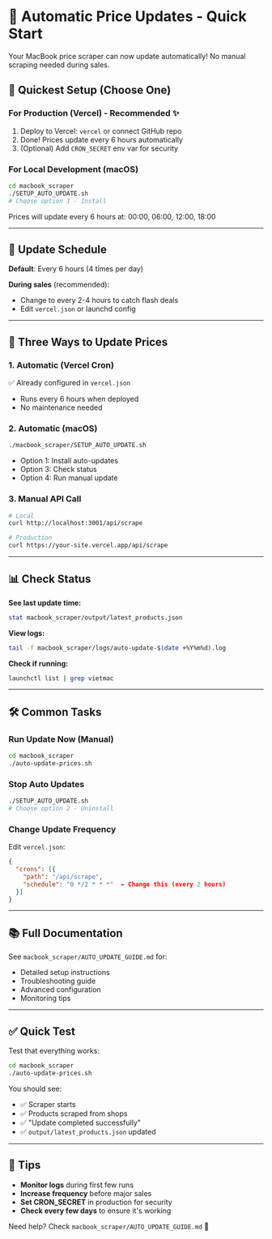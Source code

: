 # 🔄 Automatic Price Updates - Quick Start

Your MacBook price scraper can now update automatically! No manual scraping needed during sales.

## 🚀 Quickest Setup (Choose One)

### For Production (Vercel) - Recommended ✨
1. Deploy to Vercel: `vercel` or connect GitHub repo
2. Done! Prices update every 6 hours automatically
3. (Optional) Add `CRON_SECRET` env var for security

### For Local Development (macOS)
```bash
cd macbook_scraper
./SETUP_AUTO_UPDATE.sh
# Choose option 1 - Install
```

Prices will update every 6 hours at: 00:00, 06:00, 12:00, 18:00

---

## 📅 Update Schedule

**Default**: Every 6 hours (4 times per day)

**During sales** (recommended):
- Change to every 2-4 hours to catch flash deals
- Edit `vercel.json` or launchd config

---

## 🎯 Three Ways to Update Prices

### 1. Automatic (Vercel Cron)
✅ Already configured in `vercel.json`
- Runs every 6 hours when deployed
- No maintenance needed

### 2. Automatic (macOS)
```bash
./macbook_scraper/SETUP_AUTO_UPDATE.sh
```
- Option 1: Install auto-updates
- Option 3: Check status
- Option 4: Run manual update

### 3. Manual API Call
```bash
# Local
curl http://localhost:3001/api/scrape

# Production  
curl https://your-site.vercel.app/api/scrape
```

---

## 📊 Check Status

**See last update time:**
```bash
stat macbook_scraper/output/latest_products.json
```

**View logs:**
```bash
tail -f macbook_scraper/logs/auto-update-$(date +%Y%m%d).log
```

**Check if running:**
```bash
launchctl list | grep vietmac
```

---

## 🛠️ Common Tasks

### Run Update Now (Manual)
```bash
cd macbook_scraper
./auto-update-prices.sh
```

### Stop Auto Updates
```bash
./SETUP_AUTO_UPDATE.sh
# Choose option 2 - Uninstall
```

### Change Update Frequency
Edit `vercel.json`:
```json
{
  "crons": [{
    "path": "/api/scrape",
    "schedule": "0 */2 * * *"  ← Change this (every 2 hours)
  }]
}
```

---

## 📚 Full Documentation

See `macbook_scraper/AUTO_UPDATE_GUIDE.md` for:
- Detailed setup instructions
- Troubleshooting guide
- Advanced configuration
- Monitoring tips

---

## ✅ Quick Test

Test that everything works:
```bash
cd macbook_scraper
./auto-update-prices.sh
```

You should see:
- ✅ Scraper starts
- ✅ Products scraped from shops
- ✅ "Update completed successfully"
- ✅ `output/latest_products.json` updated

---

## 🔔 Tips

- **Monitor logs** during first few runs
- **Increase frequency** before major sales
- **Set CRON_SECRET** in production for security
- **Check every few days** to ensure it's working

Need help? Check `macbook_scraper/AUTO_UPDATE_GUIDE.md` 📖
